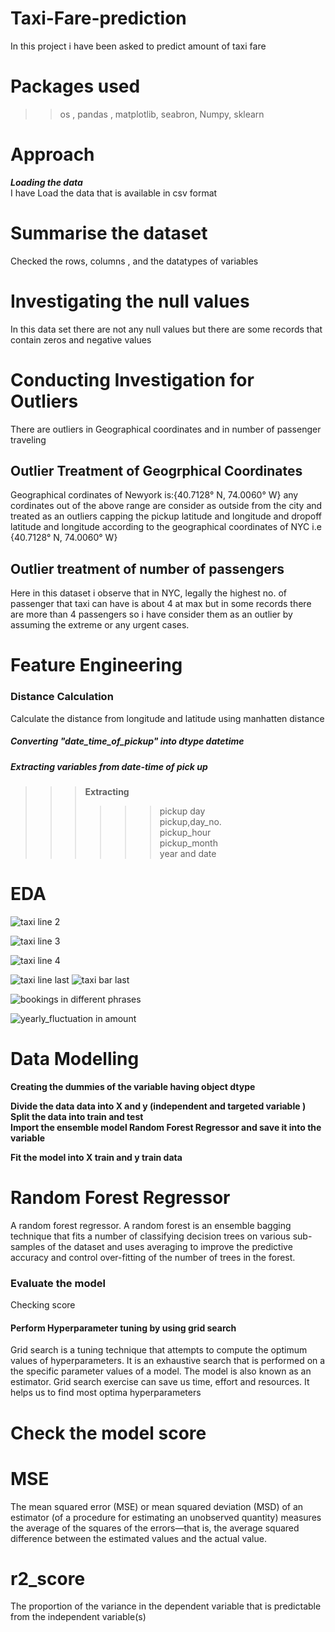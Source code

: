 # Taxi-Fare-prediction
In this project i have been asked to predict amount of taxi fare 
# Packages used
>> os , pandas , matplotlib, seabron, Numpy, sklearn 
# Approach

**_Loading the data_**   
I have Load the data that is available in csv format 

# Summarise the dataset
Checked the rows, columns , and the datatypes of variables 

# Investigating the null values 
In this data set there are not any null values but there are some records that contain zeros and negative values

# Conducting Investigation for Outliers 
There are outliers in Geographical coordinates and in number of passenger traveling 

## Outlier Treatment of Geogrphical Coordinates
Geographical cordinates of Newyork is:{40.7128° N, 74.0060° W} any cordinates out of the above range are consider as outside from the city and treated as an outliers
capping the pickup latitude and longitude and dropoff latitude and longitude according to the geographical coordinates of NYC i.e {40.7128° N, 74.0060° W}

## Outlier treatment of number of passengers 

Here in this dataset i observe that in NYC, legally the highest no. of passenger that taxi can have is about 4 at max but in some records there are more than 4 passengers so i have consider them as an outlier by assuming the extreme or any urgent cases.

# Feature Engineering
### Distance Calculation
Calculate the distance from longitude and latitude  using manhatten distance

##### Converting "date_time_of_pickup" into dtype datetime 

##### Extracting variables from date-time of pick up
>>> **Extracting**
>>>>>>pickup day    
>>>>>>pickup,day_no.    
>>>>>>pickup_hour     
>>>>>>pickup_month     
>>>>>>year and date 


# EDA

![taxi line 2](https://user-images.githubusercontent.com/87512268/135576091-2ce9a786-db90-4d62-88ea-ce9434b0f37a.png)





![taxi line 3](https://user-images.githubusercontent.com/87512268/135576177-ccaeba67-ba83-444f-bb75-33ad666c2119.png)



![taxi line 4](https://user-images.githubusercontent.com/87512268/135576278-cd47e5f2-9d0a-4615-8407-1b7808052519.png)

![taxi line last](https://user-images.githubusercontent.com/87512268/135576369-bad3376a-27df-48f9-8df6-96292b4fdd29.png)
![taxi bar last](https://user-images.githubusercontent.com/87512268/135576834-35d8de02-6922-4be9-964b-3a9efb59af88.png)

![bookings in different phrases](https://user-images.githubusercontent.com/87512268/138390622-66d23ae9-0840-4003-a591-190c327e2176.png)

![yearly_fluctuation in amount](https://user-images.githubusercontent.com/87512268/138390476-1374358b-cea4-46d4-95d7-6b4394558f09.png)

# Data Modelling

**Creating the dummies of the variable having object dtype** 

**Divide the data data into X and y (independent and targeted variable )**
**Split the data into train and test**        
**Import the ensemble model Random Forest Regressor  and save it into the variable**

**Fit the model into X train and y train data**
# Random Forest Regressor
A random forest regressor. A random forest is an ensemble bagging technique that fits a number of classifying decision trees on various sub-samples of the dataset and uses averaging to improve the predictive accuracy and control over-fitting of the number of trees in the forest.

### Evaluate the model    
Checking score      

#### Perform Hyperparameter tuning by using grid search   

Grid search is a tuning technique that attempts to compute the optimum values of hyperparameters. It is an exhaustive search that is performed on a the specific parameter values of a model. The model is also known as an estimator. Grid search exercise can save us time, effort and resources. It helps us to find most optima hyperparameters

# Check the model score   

# MSE
The mean squared error (MSE) or mean squared deviation (MSD) of an estimator (of a procedure for estimating an unobserved quantity) measures the average of the squares of the errors—that is, the average squared difference between the estimated values and the actual value.

#  r2_score
The proportion of the variance in the dependent variable that is predictable from the independent variable(s)



